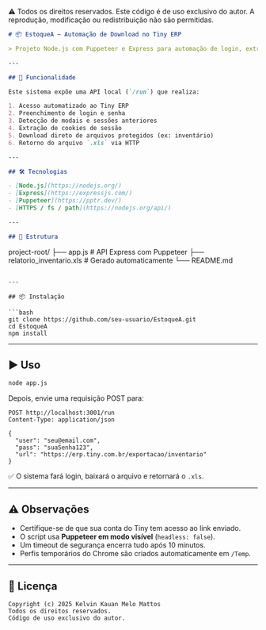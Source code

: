 ⚠️ Todos os direitos reservados. Este código é de uso exclusivo do autor. A reprodução, modificação ou redistribuição não são permitidas.

```markdown
# 📦 EstoqueA – Automação de Download no Tiny ERP

> Projeto Node.js com Puppeteer e Express para automação de login, extração de cookies e download de relatórios autenticados do Tiny ERP.

---

## 🚀 Funcionalidade

Este sistema expõe uma API local (`/run`) que realiza:

1. Acesso automatizado ao Tiny ERP
2. Preenchimento de login e senha
3. Detecção de modais e sessões anteriores
4. Extração de cookies de sessão
5. Download direto de arquivos protegidos (ex: inventário)
6. Retorno do arquivo `.xls` via HTTP

---

## 🛠️ Tecnologias

- [Node.js](https://nodejs.org/)
- [Express](https://expressjs.com/)
- [Puppeteer](https://pptr.dev/)
- [HTTPS / fs / path](https://nodejs.org/api/)

---

## 📂 Estrutura

```

project-root/
├── app.js              # API Express com Puppeteer
├── relatorio\_inventario.xls  # Gerado automaticamente
└── README.md

````

---

## 📦 Instalação

```bash
git clone https://github.com/seu-usuario/EstoqueA.git
cd EstoqueA
npm install
````

---

## ▶️ Uso

```bash
node app.js
```

Depois, envie uma requisição POST para:

```
POST http://localhost:3001/run
Content-Type: application/json

{
  "user": "seu@email.com",
  "pass": "suaSenha123",
  "url": "https://erp.tiny.com.br/exportacao/inventario"
}
```

✅ O sistema fará login, baixará o arquivo e retornará o `.xls`.

---

## ⚠️ Observações

* Certifique-se de que sua conta do Tiny tem acesso ao link enviado.
* O script usa **Puppeteer em modo visível** (`headless: false`).
* Um timeout de segurança encerra tudo após 10 minutos.
* Perfis temporários do Chrome são criados automaticamente em `/Temp`.

---

## 📄 Licença

```
Copyright (c) 2025 Kelvin Kauan Melo Mattos  
Todos os direitos reservados.  
Código de uso exclusivo do autor.
```